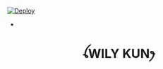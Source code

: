 
[![Deploy](https://www.herokucdn.com/deploy/button.svg)](https://heroku.com/deploy?template=https://github.com/DickiAja/HEROKU_BOT_HARUKA_MD_BY_DICKY)

-

<h1 align="center">ꪶWILY KUNꫂ<br></h1>
<p align="center">